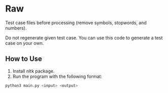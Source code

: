 # Raw

Test case files before processing (remove symbols, stopwords, and numbers).

Do not regenerate given test case. You can use this code to generate a test case on your own.

## How to Use

1. Install nltk package.
2. Run the program with the following format:

```sh
python3 main.py <input> <output>
```
